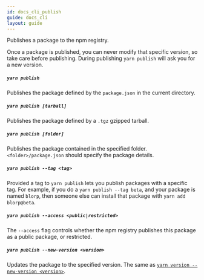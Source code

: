 ```yaml
---
id: docs_cli_publish
guide: docs_cli
layout: guide
---
```


<p class="lead">Publishes a package to the npm registry.</p>

Once a package is published, you can never modify that specific version, so take care before publishing. During publishing `yarn publish` will ask you for a new version.

##### `yarn publish` <a class="toc" id="toc-yarn-publish" href="#toc-yarn-publish"></a>

Publishes the package defined by the `package.json` in the current directory.

##### `yarn publish [tarball]` <a class="toc" id="toc-yarn-publish-tarball" href="#toc-yarn-publish-tarball"></a>

Publishes the package defined by a `.tgz` gzipped tarball.

##### `yarn publish [folder]` <a class="toc" id="toc-yarn-publish-folder" href="#toc-yarn-publish-folder"></a>

Publishes the package contained in the specified folder. `<folder>/package.json` should specify the package details.

##### `yarn publish --tag <tag>` <a class="toc" id="toc-yarn-publish-tag" href="#toc-yarn-publish-tag"></a>

Provided a tag to `yarn publish` lets you publish packages with a specific tag. For example, if you do a `yarn publish --tag beta`, and your package is named `blorp`, then someone else can install that package with `yarn add blorp@beta`.

##### `yarn publish --access <public|restricted>` <a class="toc" id="toc-yarn-publish-access" href="#toc-yarn-publish-access"></a>

The `--access` flag controls whether the npm registry publishes this package as a public package, or restricted.

##### `yarn publish --new-version <version>` <a class="toc" id="toc-yarn-publish-new-version" href="#toc-yarn-publish-new-version"></a>

Updates the package to the specified version. The same as [`yarn version --new-version <version>`](./version#toc-yarn-version-new-version).
